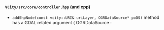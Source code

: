 
#### `VCity/src/core/controller.hpp` (and cpp)
 * `addShpNode(const vcity::URI& uriLayer, OGRDataSource* poDS)` method has a GDAL related argument ( OGRDataSource :

